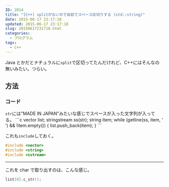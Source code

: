 ```yaml
---
ID: 2014
title: "[C++] splitがないので自前でスペース区切りする (std::string)"
date: 2015-06-17 23:17:18
updated: 2015-06-17 23:17:18
slug: 20150617231718.html
categories:
  - プログラム
tags:
  - C++
---
```


Java とかだとナチュラルに<code>split</code>で区切ってたんだけれど、C++にはそんなの無いみたい。つらい。

<!--more-->
<h2>方法</h2>
<h3>コード</h3>
<code>str</code>には"MADE IN JAPAN"みたいな感じでスペースが入った文字列が入ってる。
```c
vector<string> list;
stringstream ss(str);
string item;
while (getline(ss, item, ' ') && !item.empty()) {
    list.push_back(item);
}
```

これも`include`しておく。

```c
#include <vector>
#include <string>
#include <sstream>
```

---

これを char で取り出すのは、こんな感じ。

```c
list[0].c_str();
```
